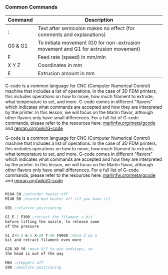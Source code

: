### Common Commands
| Command | Description |
| --- | --- |
| ; | Text after semicolon makes no effect (for comments and explanations) |
| G0 & G1 | To initiate movement (G0 for non-extrusion movement and G1 for extrusion movement) |
| F | Feed rate (speed) in mm/min |
| X Y Z | Coordinates in mm |
| E | Extrusion amount in mm |


G-code is a common language for CNC (Computer Numerical Control) machine that includes a list of operations. In the case of 3D FDM printers, this includes operations on how to move, how much filament to extrude, what temperature to set, and more. G-code comes in different "flavors" which indicates what commands are accepted and how they are interpreted by the printer. In this lesson, we will focus on the Marlin flavor, although other flavors only have small differences. For a full list of G-code commands, please refer to the resources here: [marlinfw.org/meta/gcode](http://marlinfw.org/meta/gcode) and [reprap.org/wiki/G-code](http://reprap.org/wiki/G-code) 

G-code is a common language for CNC (Computer Numerical Control) machine that includes a list of operations. In the case of 3D FDM printers, this includes operations on how to move, how much filament to extrude, what temperature to set, and more. G-code comes in different "flavors" which indicates what commands are accepted and how they are interpreted by the printer. In this lesson, we will focus on the Marlin flavor, although other flavors only have small differences. For a full list of G-code commands, please refer to the resources here: [marlinfw.org/meta/gcode](http://marlinfw.org/meta/gcode) and [reprap.org/wiki/G-code](http://reprap.org/wiki/G-code)

```nasm

M104 S0 ;extruder heater off
M140 S0 ;heated bed heater off (if you have it)

G91 ;relative positioning

G1 E-1 F300 ;retract the filament a bit 
before lifting the nozzle, to release some
of the pressure

G1 Z+0.5 E-5 X-20 Y-20 F9000 ;move Z up a
bit and retract filament even more

G28 X0 Y0 ;move X/Y to min endstops, so
the head is out of the way

M84 ;steppers off
G90 ;absolute positioning

```




































